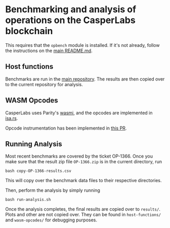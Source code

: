 # Benchmarking and analysis of operations on the CasperLabs blockchain

This requires that the `opbench` module is installed. If it's not already, follow the instructions on the [main README.md](../../README.md).


## Host functions

Benchmarks are run in the [main repository](https://github.com/CasperLabs/CasperLabs/tree/d07ba181503b03f80c4c4f37270dbc35b84b1e2c/execution-engine/engine-tests/src/profiling#host-function-metrics). The results are then copied over to the current repository for analysis.

## WASM Opcodes

CasperLabs uses Parity's [wasmi](https://github.com/paritytech/wasmi/), and the opcodes are implemented in [isa.rs](https://github.com/paritytech/wasmi/blob/1d580e308dc549cf8056166722ac93e7b73f858c/src/isa.rs#L140-L341).

Opcode instrumentation has been implemented in [this PR](https://github.com/CasperLabs/wasmi/pull/1).

## Running Analysis

Most recent benchmarks are covered by the ticket OP-1366. Once you make sure that the result zip file `OP-1366.zip` is in the current directory, run

```
bash copy-OP-1366-results.csv
```

This will copy over the benchmark data files to their respective directories.

Then, perform the analysis by simply running

``
bash run-analysis.sh
``

Once the analysis completes, the final results are copied over to `results/`. Plots and other are not copied over. They can be found in `host-functions/` and `wasm-opcodes/` for debugging purposes.
